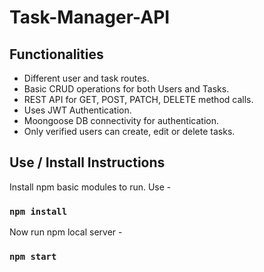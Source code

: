 # Task-Manager-API


## Functionalities

 - Different user and task routes.
 - Basic CRUD operations for both Users and Tasks.
 - REST API for GET, POST, PATCH, DELETE method calls.
 - Uses JWT Authentication.
 - Moongoose DB connectivity for authentication.
 - Only verified users can create, edit or delete tasks.


## Use / Install Instructions


Install npm basic modules to run. Use - 

### `npm install`

Now run npm local server -

### `npm start`
